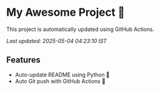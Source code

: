 # My Awesome Project 🚀

This project is automatically updated using GitHub Actions.

_Last updated: 2025-05-04 04:23:10 IST_

## Features
- Auto-update README using Python 🐍
- Auto Git push with GitHub Actions 🤖
